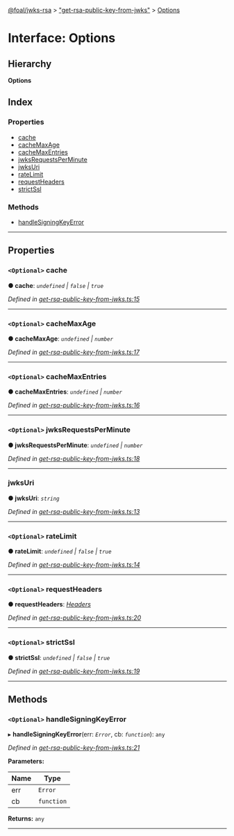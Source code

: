 [@foal/jwks-rsa](../README.md) > ["get-rsa-public-key-from-jwks"](../modules/_get_rsa_public_key_from_jwks_.md) > [Options](../interfaces/_get_rsa_public_key_from_jwks_.options.md)

# Interface: Options

## Hierarchy

**Options**

## Index

### Properties

* [cache](_get_rsa_public_key_from_jwks_.options.md#cache)
* [cacheMaxAge](_get_rsa_public_key_from_jwks_.options.md#cachemaxage)
* [cacheMaxEntries](_get_rsa_public_key_from_jwks_.options.md#cachemaxentries)
* [jwksRequestsPerMinute](_get_rsa_public_key_from_jwks_.options.md#jwksrequestsperminute)
* [jwksUri](_get_rsa_public_key_from_jwks_.options.md#jwksuri)
* [rateLimit](_get_rsa_public_key_from_jwks_.options.md#ratelimit)
* [requestHeaders](_get_rsa_public_key_from_jwks_.options.md#requestheaders)
* [strictSsl](_get_rsa_public_key_from_jwks_.options.md#strictssl)

### Methods

* [handleSigningKeyError](_get_rsa_public_key_from_jwks_.options.md#handlesigningkeyerror)

---

## Properties

<a id="cache"></a>

### `<Optional>` cache

**● cache**: *`undefined` \| `false` \| `true`*

*Defined in [get-rsa-public-key-from-jwks.ts:15](https://github.com/FoalTS/foal/blob/70cc46bd/packages/jwks-rsa/src/get-rsa-public-key-from-jwks.ts#L15)*

___
<a id="cachemaxage"></a>

### `<Optional>` cacheMaxAge

**● cacheMaxAge**: *`undefined` \| `number`*

*Defined in [get-rsa-public-key-from-jwks.ts:17](https://github.com/FoalTS/foal/blob/70cc46bd/packages/jwks-rsa/src/get-rsa-public-key-from-jwks.ts#L17)*

___
<a id="cachemaxentries"></a>

### `<Optional>` cacheMaxEntries

**● cacheMaxEntries**: *`undefined` \| `number`*

*Defined in [get-rsa-public-key-from-jwks.ts:16](https://github.com/FoalTS/foal/blob/70cc46bd/packages/jwks-rsa/src/get-rsa-public-key-from-jwks.ts#L16)*

___
<a id="jwksrequestsperminute"></a>

### `<Optional>` jwksRequestsPerMinute

**● jwksRequestsPerMinute**: *`undefined` \| `number`*

*Defined in [get-rsa-public-key-from-jwks.ts:18](https://github.com/FoalTS/foal/blob/70cc46bd/packages/jwks-rsa/src/get-rsa-public-key-from-jwks.ts#L18)*

___
<a id="jwksuri"></a>

###  jwksUri

**● jwksUri**: *`string`*

*Defined in [get-rsa-public-key-from-jwks.ts:13](https://github.com/FoalTS/foal/blob/70cc46bd/packages/jwks-rsa/src/get-rsa-public-key-from-jwks.ts#L13)*

___
<a id="ratelimit"></a>

### `<Optional>` rateLimit

**● rateLimit**: *`undefined` \| `false` \| `true`*

*Defined in [get-rsa-public-key-from-jwks.ts:14](https://github.com/FoalTS/foal/blob/70cc46bd/packages/jwks-rsa/src/get-rsa-public-key-from-jwks.ts#L14)*

___
<a id="requestheaders"></a>

### `<Optional>` requestHeaders

**● requestHeaders**: *[Headers](_get_rsa_public_key_from_jwks_.headers.md)*

*Defined in [get-rsa-public-key-from-jwks.ts:20](https://github.com/FoalTS/foal/blob/70cc46bd/packages/jwks-rsa/src/get-rsa-public-key-from-jwks.ts#L20)*

___
<a id="strictssl"></a>

### `<Optional>` strictSsl

**● strictSsl**: *`undefined` \| `false` \| `true`*

*Defined in [get-rsa-public-key-from-jwks.ts:19](https://github.com/FoalTS/foal/blob/70cc46bd/packages/jwks-rsa/src/get-rsa-public-key-from-jwks.ts#L19)*

___

## Methods

<a id="handlesigningkeyerror"></a>

### `<Optional>` handleSigningKeyError

▸ **handleSigningKeyError**(err: *`Error`*, cb: *`function`*): `any`

*Defined in [get-rsa-public-key-from-jwks.ts:21](https://github.com/FoalTS/foal/blob/70cc46bd/packages/jwks-rsa/src/get-rsa-public-key-from-jwks.ts#L21)*

**Parameters:**

| Name | Type |
| ------ | ------ |
| err | `Error` |
| cb | `function` |

**Returns:** `any`

___

